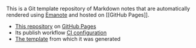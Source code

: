 This is a Git template repository of Markdown notes that are automatically rendered using [Emanote] and hosted on [[GitHub Pages]].

- [This repository](https://tarc.github.io/docs) on [GitHub Pages](https://pages.github.com/)
- Its publish workflow [CI configuration](https://github.com/tarc/docs/blob/main/.github/workflows/publish.yaml)
- [The template](https://github.com/tarc/emanote-template) from which it was generated

[Emanote]: https://emanote.srid.ca/
